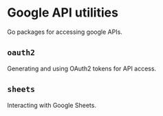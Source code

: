 # Google API utilities

Go packages for accessing google APIs.

## `oauth2`

Generating and using OAuth2 tokens for API access.

## `sheets`

Interacting with Google Sheets.
